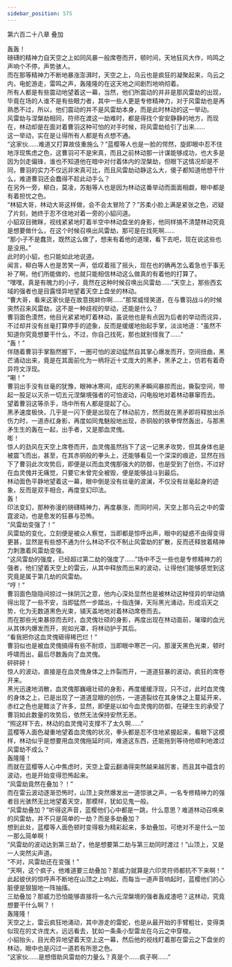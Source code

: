 ```yaml
---
sidebar_position: 575
---
```

 第六百二十八章 叠加


轰轰！  
磅礴的精神力自天空之上如同风暴一般席卷而开，顿时间，天地狂风大作，呜鸣之声响个不停，声势骇人。  
而在那等精神力不断地暴涨澎湃时，天空之上，乌云也是疯狂的凝聚起来，乌云之内，电蛇游走，雷鸣之声，轰隆隆的在这天地之间剧烈地响彻着。  
所有人都是有些震动地望着这一幕，当然，他们所震动的并非是那风雷劫的出现，毕竟在场的人谁不是有些眼力者，其中一些人更是专修精神力，对于风雷劫也是再熟悉不过，所以，他们震动的并不是风雷劫本身，而是此时林动的这一举动。  
风雷劫与涅槃劫相同，符师在渡这一劫难时，都是得找个安安静静的地方，而现在，林动却是在面对着曹羽这种可怕的对手时候，将风雷劫给引了出来……  
这一举动，实在是让得所有人都是有点想不通。  
“这家伙……难道又打算故伎重施么？”蓝樱等人也是一脸的愕然，旋即眼中忍不住地浮现焦虑之色，这曹羽可不是宋真，而且之前林动那一计谋能够成功，也大多是因为剑走偏锋，谁也不知道他在暗中对付着体内的涅槃劫，但眼下这情况却是不同，曹羽的实力不仅远非宋真可比，而且风雷劫动静这么大，傻子都知道他想干什么，难道曹羽还会蠢得不趁此动手么？  
在另外一旁，柳白，莫凌，苏魁等人也是因为林动这番举动而面面相觑，眼中都是有着担忧之色。  
“林貂大哥，林动大哥这样做，会不会太冒险了？”苏柔小脸上满是紧张之色，迟疑了片刻，她终于忍不住地对着一旁的小貂问道。  
小貂双目微眯，视线紧紧地盯着半空中林动盘坐的身影，他同样搞不清楚林动究竟是想要做什么，在这个时候召唤出风雷劫，那可是在找死啊……  
“那小子不是蠢货，既然这么做了，想来有着他的道理，看下去吧，现在说这些也是没用。”  
此时的小貂，也只能如此地说道。  
闻言，柳白等人也是苦笑一声，低叹着摇了摇头，现在也的确再怎么着急也于事无补了啊，他们所能做的，也就只能相信林动这么做真的有着他的打算了。  
“嘿嘿，真是有魄力的小子，竟然在这种时候召唤出风雷劫……”天空上，那些西玄域的强者也是目露怪异地望着天空上盘坐的林动。  
“曹大哥，看来这家伙是在故意挑衅你啊……”那常威怪笑道，在与曹羽战斗的时候突然召来风雷劫，这不是一种歧视的举动，还能是什么？  
曹羽面色漠然，他目光紧紧地盯着林动，虽说他也是有点因为后者的举动而诧异，不过却并没有丝毫打算停手的迹象，反而是缓缓地抬起手掌，淡淡地道：“虽然不知道你究竟想要干什么，不过，你自己找死，那也就别怪我了……”  
“轰！”  
伴随着曹羽手掌豁然握下，一圈可怕的波动猛然自其掌心爆发而开，空间扭曲，黑芒涌动出来，竟是在其面前化为一柄将近十丈庞大的黑矛，黑矛之上，仿若有着奇异符文浮现。  
“唰！”  
曹羽出手没有丝毫的犹豫，眼神冰寒间，成形的黑矛瞬间暴掠而出，撕裂空间，带起一股足以灭杀一切五元涅槃境强者的可怕波动，闪电般地对着林动暴窜而去。  
望着曹羽这等杀手，场中所有人都是提起了心。  
黑矛速度极快，几乎是一闪下便是出现在了林动前方，然而就在黑矛即将释放出杀伤力时，一道赤红身影，再度如同鬼魅般地出现，赤铜般的铁拳悍然轰出，与那黑矛生生的轰在一起，出手者，又是那血灵傀。  
嘭！  
惊人的劲风在天空上席卷而开，血灵傀虽然挡下了这一记黑矛攻势，但其身体也是被震飞而出，甚至，在其赤铜般的拳头上，还能够看见一个深深的痕迹，显然在挡下了曹羽此次攻势后，即便是以而血灵傀那强大的防御，也是受到了创伤，不过好在血灵傀并无痛觉，只要它未曾完全被毁，便是能够战斗到最后。  
林动面色平静地望着这一幕，眼中倒是没有丝毫的波澜，不仅没有丝毫起身的迹象，反而是双手相合，再度变幻印法。  
轰！  
印法变幻，那种弥漫的磅礴精神力，再度暴涨，而同时间，天空上那乌云之中的雷霆波动，也是愈发的狂暴与恐怖。  
“风雷劫变强了！”  
风雷劫的变化，立刻便是被众人察觉，当即都是惊呼出声，眼中的疑惑不由得变得更甚，显然是有些想不通为什么林动不仅不制止风雷劫的扩散，反而还释放着精神力刺激着风雷劫变强。  
“这风雷劫的强度，已经超过第二劫的强度了……”场中不乏一些也是专修精神力的强者，他们望着天空上的雷云，从其中释放而出来的波动，让得他们能够感觉到这究竟是属于第几劫的风雷劫。  
“哼！”  
曹羽面色隐隐间掠过一抹阴沉之意，他内心深处显然也是被林动这种怪异的举动搞得出现了一些不安，当即猛然一步踏出，十指连弹，天际黑光涌动，形成滔天之势，化为无数道黑色光束，铺天盖地地对着林动席卷而去。  
而在那些光束暴掠而去时，血灵傀壮硕的身影，再度出现在林动面前，璀璨的血光从其体内爆发而开，宛如光罩，将林动护于其后。  
“看我把你这血灵傀砸得稀巴烂！”  
曹羽似也是被血灵傀搞得有些不耐烦，当即眼中寒芒一闪，那漫天黑色光束，顿时呼啸而出，最后尽数轰向了血灵傀。  
砰砰砰！  
惊人的波动，直接是在血灵傀身体之上炸裂而开，一道道狂暴的波动，疯狂的席卷开来。  
黑光迅速地消散，血灵傀那巍峨壮硕的身影，再度缓缓浮现，只不过，此时血灵傀的身体之上，已是出现了一道道显眼的创伤，一道道裂纹在其身体之上蔓延开来，赤红之色也是黯淡了许多，显然，即便是以如今血灵傀的防御，在硬生生的承受了曹羽如此数量的攻势后，依然无法保持安然无恙。  
“照这样下去，林动的血灵傀可支撑不了太久啊……”  
蓝樱等人面色凝重地望着血灵傀的状况，拳头都是忍不住地紧握起来，看眼下这模样，林动似乎是想要用血灵傀拖延时间，难道这东西，还能拖到等待他顺利地渡过风雷劫不成么？  
轰隆隆！  
而就在蓝樱等人心中焦虑时，天空上雷云翻涌得突然越来越厉害，而且其中蕴含的波动，也是开始变得恐怖起来。  
“风雷劫竟然在叠加？！”  
而在雷云波动逐渐恐怖时，山顶上突然爆发出一道惊骇之声，一名专修精神力的强者目光骇然无比地望着天空，那模样，犹如见鬼一般。  
“风雷劫叠加？”听得这声音，蓝樱他们心中都是一跳，什么意思？难道林动召唤来的风雷劫，并不只是简单的一劫？而是多劫叠加？  
想到此处，蓝樱等人面色顿时变得极为精彩起来，多劫叠加，可绝对不是什么一加一那么简单啊！  
“风雷劫的波动达到第三劫了，他是想要第二劫与第三劫同时渡过！”山顶上，又是一人突然尖声道。  
“不对，风雷劫还在变强！”  
“天啊，这个疯子，他难道要三劫叠加？那威力就算是六印灵符师都抗不下来啊！”  
此起彼伏的惊呼声不断地在山顶之上响起，而每当一道声音响起时，蓝樱他们的心脏便是狠狠地一阵抽搐。  
三劫叠加？那威力恐怕能够直接将一名六元涅槃境的强者轰成渣吧？这林动，究竟想要干什么啊？！  
轰隆隆！  
天空之上，雷云疯狂地涌动，其中游走的雷蛇，也是从最开始的手臂粗壮，变得类似现在的丈许庞大，远远看去，犹如一条条小型雷龙在乌云之中穿梭。  
小貂抬头，目光奇异地望着天空上这一幕，然后他的视线盯着那在雷云之下盘坐的林动，眼中也是闪过一道若有所思之色。  
“这家伙……是想借助风雷劫的力量么？真是个……疯子啊……”  
  
  
